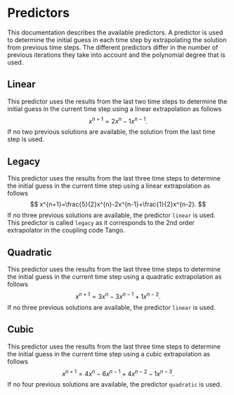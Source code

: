 # Predictors

This documentation describes the available predictors.
A predictor is used to determine the initial guess in each time step by extrapolating the solution from previous time steps.
The different predictors differ in the number of previous iterations they take into account 
and the polynomial degree that is used.

## Linear
This predictor uses the results from the last two time steps to determine the initial guess in the current time step 
using a linear extrapolation as follows
$$
x^{n+1}=2x^{n}-1x^{n-1}.
$$
If no two previous solutions are available, the solution from the last time step is used.

## Legacy
This predictor uses the results from the last three time steps to determine the initial guess in the current time step
using a linear extrapolation as follows
$$
x^{n+1}=\frac{5}{2}x^{n}-2x^{n-1}+\frac{1}{2}x^{n-2}.
$$
If no three previous solutions are available, the predictor `linear` is used.
This predictor is called `legacy` as it corresponds to the 2nd order extrapolator in the coupling code Tango.

## Quadratic
This predictor uses the results from the last three time steps to determine the initial guess in the current time step
using a quadratic extrapolation as follows
$$
x^{n+1}=3x^{n}-3x^{n-1}+1x^{n-2}.
$$
If no three previous solutions are available, the predictor `linear` is used.

## Cubic
This predictor uses the results from the last three time steps to determine the initial guess in the current time step
using a cubic extrapolation as follows
$$
x^{n+1}=4x^{n}-6x^{n-1}+4x^{n-2}-1x^{n-3}.
$$
If no four previous solutions are available, the predictor `quadratic` is used.
